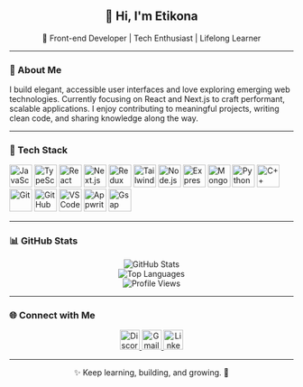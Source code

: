 <br clear="both" />

<h2 align="center">👋 Hi, I'm Etikona</h2>
<p align="center">🚀 Front-end Developer | Tech Enthusiast | Lifelong Learner</p>

---

### 🌟 About Me

I build elegant, accessible user interfaces and love exploring emerging web technologies. Currently focusing on React and Next.js to craft performant, scalable applications. I enjoy contributing to meaningful projects, writing clean code, and sharing knowledge along the way.

---

### 🚀 Tech Stack

<p align="container">
  <img src="https://cdn.jsdelivr.net/gh/devicons/devicon/icons/javascript/javascript-original.svg" height="40" alt="JavaScript" />
  <img src="https://cdn.jsdelivr.net/gh/devicons/devicon/icons/typescript/typescript-original.svg" height="40" alt="TypeScript" />
  <img src="https://cdn.jsdelivr.net/gh/devicons/devicon/icons/react/react-original.svg" height="40" alt="React" />
  <img src="https://cdn.jsdelivr.net/gh/devicons/devicon/icons/nextjs/nextjs-original.svg" height="40" alt="Next.js" />
  <img src="https://cdn.jsdelivr.net/gh/devicons/devicon/icons/redux/redux-original.svg" height="40" alt="Redux" />
  <img src="https://cdn.jsdelivr.net/gh/devicons/devicon/icons/tailwindcss/tailwindcss-original-wordmark.svg" height="40" alt="Tailwind CSS" />
  <img src="https://cdn.jsdelivr.net/gh/devicons/devicon/icons/nodejs/nodejs-original.svg" height="40" alt="Node.js" />
  <img src="https://cdn.jsdelivr.net/gh/devicons/devicon/icons/express/express-original.svg" height="40" alt="Express" />
  <img src="https://cdn.jsdelivr.net/gh/devicons/devicon/icons/mongodb/mongodb-original.svg" height="40" alt="MongoDB" />
  <img src="https://cdn.jsdelivr.net/gh/devicons/devicon/icons/python/python-original.svg" height="40" alt="Python" />
  <img src="https://cdn.jsdelivr.net/gh/devicons/devicon/icons/cplusplus/cplusplus-original.svg" height="40" alt="C++" />
  <img src="https://cdn.jsdelivr.net/gh/devicons/devicon/icons/git/git-original.svg" height="40" alt="Git" />
  <img src="https://cdn.jsdelivr.net/gh/devicons/devicon/icons/github/github-original.svg" height="40" alt="GitHub" />
  <img src="https://cdn.jsdelivr.net/gh/devicons/devicon/icons/vscode/vscode-original.svg" height="40" alt="VS Code" />
  <img src="https://cdn.jsdelivr.net/gh/devicons/devicon/icons/appwrite/appwrite-original.svg" height="40" alt="Appwrite" />
  <img src="https://cdn.jsdelivr.net/gh/devicons/devicon/icons/gsap/gsap-original.svg" height="40" alt="Gsap" />
</p>

---

### 📊 GitHub Stats

<p align="center">
  <img src="https://github-readme-stats.vercel.app/api?username=etikona&show_icons=true&theme=radical" alt="GitHub Stats" />
  <br />
  <img src="https://github-readme-stats.vercel.app/api/top-langs/?username=etikona&layout=compact&theme=radical" alt="Top Languages" />
  <br />
  <img src="https://komarev.com/ghpvc/?username=etikona&color=blue" alt="Profile Views" />
</p>

---

### 🌐 Connect with Me

<p align="center">
  <a href="https://discordapp.com/users/eti9668" target="_blank">
    <img src="https://img.shields.io/badge/Discord-7289DA?logo=discord&logoColor=white&style=for-the-badge" height="35" alt="Discord" />
  </a>
  <a href="mailto:etikonapal@gmail.com" target="_blank">
    <img src="https://img.shields.io/badge/Gmail-D14836?logo=gmail&logoColor=white&style=for-the-badge" height="35" alt="Gmail" />
  </a>
  <a href="https://www.linkedin.com/in/eti-kona-paul/" target="_blank">
    <img src="https://img.shields.io/badge/LinkedIn-0077B5?logo=linkedin&logoColor=white&style=for-the-badge" height="35" alt="LinkedIn" />
  </a>
</p>

---

<p align="center">✨ Keep learning, building, and growing. 🚀</p>
